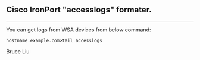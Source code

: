 ## Cisco IronPort "accesslogs" formater.
--- 
You can get logs from WSA devices from below command:
```
hostname.example.com>tail accesslogs
```

Bruce Liu